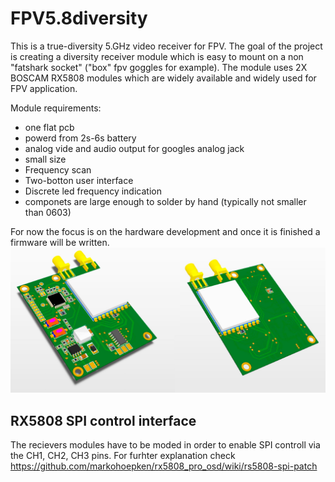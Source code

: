 # FPV5.8diversity

This is a true-diversity 5.GHz video receiver for FPV.
The goal of the project is creating a diversity receiver module which is easy to mount on a non "fatshark socket" ("box" fpv goggles for example).
The module uses 2X BOSCAM RX5808 modules which are widely available and widely used for FPV application.

Module requirements:
* one flat pcb
* powerd from 2s-6s battery
* analog vide and audio output for googles analog jack
* small size
* Frequency scan
* Two-botton user interface
* Discrete led frequency indication
* componets are large enough to solder by hand (typically not smaller than 0603)

For now the focus is on the hardware development and once it is finished a firmware will be written.
<img src="first_layout.jpg" />


## RX5808 SPI control interface
The recievers modules have to be moded in order to enable SPI controll via the CH1, CH2, CH3 pins.
For furhter explanation check https://github.com/markohoepken/rx5808_pro_osd/wiki/rs5808-spi-patch
